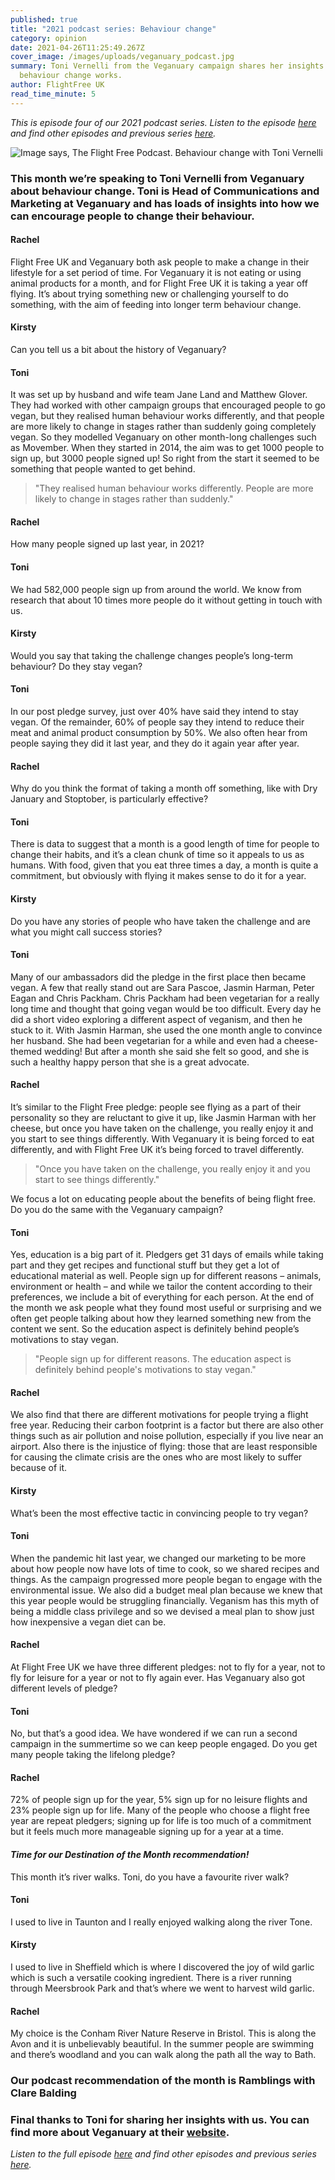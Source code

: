 ```yaml
---
published: true
title: "2021 podcast series: Behaviour change"
category: opinion
date: 2021-04-26T11:25:49.267Z
cover_image: /images/uploads/veganuary_podcast.jpg
summary: Toni Vernelli from the Veganuary campaign shares her insights into how
  behaviour change works.
author: FlightFree UK
read_time_minute: 5
---
```

*This is episode four of our 2021 podcast series. Listen to the episode [here](https://www.podbean.com/ew/pb-q9pqg-101c1cb) and find other episodes and previous series [here](/podcast/).*

![Image says, The Flight Free Podcast. Behaviour change with Toni Vernelli](/images/uploads/veganuary_podcast.jpg)

### This month we’re speaking to Toni Vernelli from Veganuary about behaviour change. Toni is Head of Communications and Marketing at Veganuary and has loads of insights into how we can encourage people to change their behaviour.

#### Rachel

Flight Free UK and Veganuary both ask people to make a change in their lifestyle for a set period of time. For Veganuary it is not eating or using animal products for a month, and for Flight Free UK it is taking a year off flying. It’s about trying something new or challenging yourself to do something, with the aim of feeding into longer term behaviour change.

#### Kirsty

Can you tell us a bit about the history of Veganuary?

#### Toni

It was set up by husband and wife team Jane Land and Matthew Glover. They had worked with other campaign groups that encouraged people to go vegan, but they realised human behaviour works differently, and that people are more likely to change in stages rather than suddenly going completely vegan. So they modelled Veganuary on other month-long challenges such as Movember. When they started in 2014, the aim was to get 1000 people to sign up, but 3000 people signed up! So right from the start it seemed to be something that people wanted to get behind.

> "They realised human behaviour works differently. People are more likely to change in stages rather than suddenly."

#### Rachel

How many people signed up last year, in 2021?

#### Toni

We had 582,000 people sign up from around the world. We know from research that about 10 times more people do it without getting in touch with us.

#### Kirsty

Would you say that taking the challenge changes people’s long-term behaviour? Do they stay vegan?

#### Toni

In our post pledge survey, just over 40% have said they intend to stay vegan. Of the remainder, 60% of people say they intend to reduce their meat and animal product consumption by 50%. We also often hear from people saying they did it last year, and they do it again year after year.

#### Rachel

Why do you think the format of taking a month off something, like with Dry January and Stoptober, is particularly effective?

#### Toni

There is data to suggest that a month is a good length of time for people to change their habits, and it’s a clean chunk of time so it appeals to us as humans. With food, given that you eat three times a day, a month is quite a commitment, but obviously with flying it makes sense to do it for a year.

#### Kirsty

Do you have any stories of people who have taken the challenge and are what you might call success stories?

#### Toni

Many of our ambassadors did the pledge in the first place then became vegan. A few that really stand out are Sara Pascoe, Jasmin Harman, Peter Eagan and Chris Packham. Chris Packham had been vegetarian for a really long time and thought that going vegan would be too difficult. Every day he did a short video exploring a different aspect of veganism, and then he stuck to it. With Jasmin Harman, she used the one month angle to convince her husband. She had been vegetarian for a while and even had a cheese-themed wedding! But after a month she said she felt so good, and she is such a healthy happy person that she is a great advocate.

#### Rachel

It’s similar to the Flight Free pledge: people see flying as a part of their personality so they are reluctant to give it up, like Jasmin Harman with her cheese, but once you have taken on the challenge, you really enjoy it and you start to see things differently. With Veganuary it is being forced to eat differently, and with Flight Free UK it’s being forced to travel differently. 

> "Once you have taken on the challenge, you really enjoy it and you start to see things differently."

We focus a lot on educating people about the benefits of being flight free. Do you do the same with the Veganuary campaign?

#### Toni

Yes, education is a big part of it. Pledgers get 31 days of emails while taking part and they get recipes and functional stuff but they get a lot of educational material as well. People sign up for different reasons – animals, environment or health – and while we tailor the content according to their preferences, we include a bit of everything for each person. At the end of the month we ask people what they found most useful or surprising and we often get people talking about how they learned something new from the content we sent. So the education aspect is definitely behind people’s motivations to stay vegan.

> "People sign up for different reasons. The education aspect is definitely behind people's motivations to stay vegan."

#### Rachel

We also find that there are different motivations for people trying a flight free year. Reducing their carbon footprint is a factor but there are also other things such as air pollution and noise pollution, especially if you live near an airport. Also there is the injustice of flying: those that are least responsible for causing the climate crisis are the ones who are most likely to suffer because of it.

#### Kirsty

What’s been the most effective tactic in convincing people to try vegan?

#### Toni

When the pandemic hit last year, we changed our marketing to be more about how people now have lots of time to cook, so we shared recipes and things. As the campaign progressed more people began to engage with the environmental issue. We also did a budget meal plan because we knew that this year people would be struggling financially. Veganism has this myth of being a middle class privilege and so we devised a meal plan to show just how inexpensive a vegan diet can be.

#### Rachel

At Flight Free UK we have three different pledges: not to fly for a year, not to fly for leisure for a year or not to fly again ever. Has Veganuary also got different levels of pledge?

#### Toni

No, but that’s a good idea. We have wondered if we can run a second campaign in the summertime so we can keep people engaged. Do you get many people taking the lifelong pledge?

#### Rachel

72% of people sign up for the year, 5% sign up for no leisure flights and 23% people sign up for life. Many of the people who choose a flight free year are repeat pledgers; signing up for life is too much of a commitment but it feels much more manageable signing up for a year at a time.

#### *Time for our Destination of the Month recommendation!*

This month it’s river walks. Toni, do you have a favourite river walk?

#### Toni

I used to live in Taunton and I really enjoyed walking along the river Tone. 

#### Kirsty

I used to live in Sheffield which is where I discovered the joy of wild garlic which is such a versatile cooking ingredient. There is a river running through Meersbrook Park and that’s where we went to harvest wild garlic.

#### Rachel

My choice is the Conham River Nature Reserve in Bristol. This is along the Avon and it is unbelievably beautiful. In the summer people are swimming and there’s woodland and you can walk along the path all the way to Bath.

### Our podcast recommendation of the month is Ramblings with Clare Balding

### Final thanks to Toni for sharing her insights with us. You can find more about Veganuary at their [website](https://veganuary.com/).

*Listen to the full episode [here](https://www.podbean.com/ew/pb-q9pqg-101c1cb) and find other episodes and previous series [here](/podcast/).*